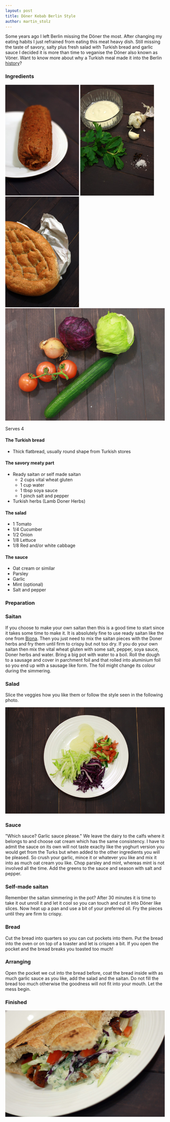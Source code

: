 ```yaml
---
layout: post
title: Döner Kebab Berlin Style
author: martin_stolz
---
```


Some years ago I left Berlin missing the Döner the most. After changing my eating habits I just refrained from eating this meat heavy dish. Still missing the taste of savory, salty plus fresh salad with Turkish bread and garlic sauce I decided it is more than time to veganise the Döner also known as Vöner. Want to know more about why a Turkish meal made it into the Berlin [history](https://en.wikipedia.org/wiki/Doner_kebab)?

<!--more-->

### Ingredients
![Saitan](/public/assets/berlin-doner-kebab-ingredients-1.jpg "The ingredients - Saitan")
![Sauce](/public/assets/berlin-doner-kebab-ingredients-2.jpg "The ingredients - Sauce")
![Turkish Bread](/public/assets/berlin-doner-kebab-ingredients-3.jpg "The ingredients - Turkish Bread")
![Veggies](/public/assets/berlin-doner-kebab-ingredients-4.jpg "The ingredients - Veggies")

Serves 4
#### The Turkish bread
* Thick flatbread, usually round shape from Turkish stores

#### The savory meaty part
* Ready saitan _or_ self made saitan
  * 2 cups vital wheat gluten
  * 1 cup water
  * 1 tbsp soya sauce
  * 1 pinch salt and pepper
* Turkish herbs (Lamb Doner Herbs)

#### The salad
* 1 Tomato
* 1/4 Cucumber
* 1/2 Onion
* 1/8 Lettuce
* 1/8 Red and/or white cabbage

#### The sauce
* Oat cream or similar
* Parsley
* Garlic
* Mint (optional)
* Salt and pepper

### Preparation

### Saitan
If you choose to make your own saitan then this is a good time to start since it takes some time to make it. It is absolutely fine to use ready saitan like the one from [Biona](http://www.biona.co.uk/product-632-4.html). Then you just need to mix the saitan pieces with the Doner herbs and fry them until firm to crispy but not too dry.
If you do your own saitan then mix the vital wheat gluten with some salt, pepper, soya sauce, Doner herbs and water. Bring a big pot with water to a boil. Roll the dough to a sausage and cover in parchment foil and that rolled into aluminium foil so you end up with a sausage like form. The foil might change its colour during the simmering.

### Salad
Slice the veggies how you like them or follow the style seen in the following photo.

![The prepation of the salad](/public/assets/berlin-doner-kebab-preparation-salad.jpg "The prepation of the salad")

### Sauce
"Which sauce? Garlic sauce please." We leave the dairy to the calfs where it belongs to and choose oat cream which has the same consistency. I have to admit the sauce on its own will not taste exaclty like the yoghurt version you would get from the Turks but when added to the other ingredients you will be pleased.
So crush your garlic, mince it or whatever you like and mix it into as much oat cream you like. Chop parsley and mint, whereas mint is not involved all the time. Add the greens to the sauce and season with salt and pepper.

### Self-made saitan
Remember the saitan simmering in the pot? After 30 minutes it is time to take it out unroll it and let it cool so you can touch and cut it into Döner like slices. Now heat up a pan and use a bit of your preferred oil. Fry the pieces until they are firm to crispy.

### Bread
Cut the bread into quarters so you can cut pockets into them. Put the bread into the oven or on top of a toaster and let is crispen a bit. If you open the pocket and the bread breaks you toasted too much!

### Arranging
Open the pocket we cut into the bread before, coat the bread inside with as much garlic sauce as you like, add the salad and the saitan. Do not fill the bread too much otherwise the goodness will not fit into your mouth. Let the mess begin.

### Finished

![The result](/public/assets/berlin-doner-kebab-result.jpg "The result")